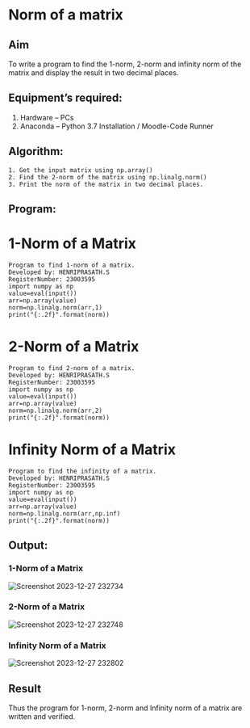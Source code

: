 # Norm of a matrix
## Aim
To write a program to find the 1-norm, 2-norm and infinity norm of the matrix and display the result in two decimal places.
## Equipment’s required:
1.	Hardware – PCs
2.	Anaconda – Python 3.7 Installation / Moodle-Code Runner
## Algorithm:
    1. Get the input matrix using np.array()   
    2. Find the 2-norm of the matrix using np.linalg.norm()
    3. Print the norm of the matrix in two decimal places.
## Program:
# 1-Norm of a Matrix
```
Program to find 1-norm of a matrix.
Developed by: HENRIPRASATH.S
RegisterNumber: 23003595
import numpy as np
value=eval(input())
arr=np.array(value)
norm=np.linalg.norm(arr,1)
print("{:.2f}".format(norm))
```

# 2-Norm of a Matrix
```
Program to find 2-norm of a matrix.
Developed by: HENRIPRASATH.S
RegisterNumber: 23003595
import numpy as np
value=eval(input())
arr=np.array(value)
norm=np.linalg.norm(arr,2)
print("{:.2f}".format(norm))
```

# Infinity Norm of a Matrix
```
Program to find the infinity of a matrix.
Developed by: HENRIPRASATH.S
RegisterNumber: 23003595
import numpy as np
value=eval(input())
arr=np.array(value)
norm=np.linalg.norm(arr,np.inf)
print("{:.2f}".format(norm))
```

## Output:
### 1-Norm of a Matrix
![Screenshot 2023-12-27 232734](https://github.com/Henriprasath/Norm-of-a-matrix/assets/144979077/7034999a-a4a9-45ea-9771-e2781746cf36)



### 2-Norm of a Matrix
![Screenshot 2023-12-27 232748](https://github.com/Henriprasath/Norm-of-a-matrix/assets/144979077/3b22f9d0-39c5-4d49-9309-69b8f1a469c2)


### Infinity Norm of a Matrix
![Screenshot 2023-12-27 232802](https://github.com/Henriprasath/Norm-of-a-matrix/assets/144979077/6a4d7c72-4fed-4909-939d-390f408854c3)


## Result
Thus the program for 1-norm, 2-norm and Infinity norm of a matrix are written and verified.
